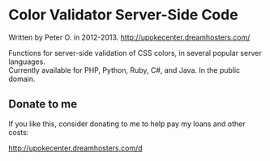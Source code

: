 Color Validator Server-Side Code
===========

Written by Peter O. in 2012-2013. http://upokecenter.dreamhosters.com/

Functions for server-side validation of CSS colors, in several popular server languages.  
Currently available for PHP, Python, Ruby, C#, and Java.  In the public domain.

## Donate to me

If you like this, consider donating to me to help pay my loans and other costs:

http://upokecenter.dreamhosters.com/d

